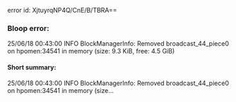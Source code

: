 error id: XjtuyrqNP4Q/CnE/B/TBRA==
### Bloop error:

25/06/18 00:43:00 INFO BlockManagerInfo: Removed broadcast_44_piece0 on hpomen:34541 in memory (size: 9.3 KiB, free: 4.5 GiB)
#### Short summary: 

25/06/18 00:43:00 INFO BlockManagerInfo: Removed broadcast_44_piece0 on hpomen:34541 in memory (size...